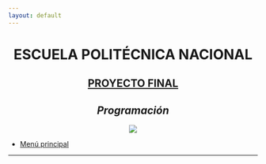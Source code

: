 ```yaml
---
layout: default
---
```

<center><h1>ESCUELA POLITÉCNICA NACIONAL</h1></center>
<center><h2><u>PROYECTO FINAL</u></h2></center>
<center><h2><i>Programación</i></h2></center>
<div align="center">
<img src="https://www.ecured.cu/images/f/f3/Escuela_politecnica_nacional.jpg">
</div>
<ul>
  <li><a href="https://github.com/GabMan20/PROYECTO.FINAL" target="_blank">Menú principal</a></li>
</ul>
<hr>
<body>
